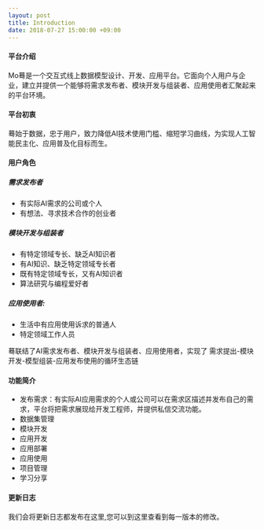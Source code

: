 ```yaml
---
layout: post
title: Introduction
date: 2018-07-27 15:00:00 +09:00
---
```


#### 平台介绍

Mo蓦是一个交互式线上数据模型设计、开发、应用平台。它面向个人用户与企业，建立并提供一个能够将需求发布者、模块开发与组装者、应用使用者汇聚起来的平台环境。

#### 平台初衷

蓦始于数据，忠于用户，致力降低AI技术使用门槛、缩短学习曲线，为实现人工智能民主化、应用普及化目标而生。

#### 用户角色

##### 需求发布者

- 有实际AI需求的公司或个人 
- 有想法、寻求技术合作的创业者

##### 模块开发与组装者

- 有特定领域专长、缺乏AI知识者
- 有AI知识、缺乏特定领域专长者
- 既有特定领域专长，又有AI知识者 
- 算法研究与编程爱好者

##### 应用使用者:

- 生活中有应用使用诉求的普通人
- 特定领域工作人员

蓦联结了AI需求发布者、模块开发与组装者、应用使用者，实现了
需求提出-模块开发-模型组装-应用发布使用的循环生态链

#### 功能简介
 - 发布需求：有实际AI应用需求的个人或公司可以在需求区描述并发布自己的需求，平台将把需求展现给开发工程师，并提供私信交流功能。
 - 数据集管理
 - 模块开发
 - 应用开发
 - 应用部署
 - 应用使用
 - 项目管理
 - 学习分享
 

#### 更新日志

我们会将更新日志都发布在这里,您可以到这里查看到每一版本的修改。
